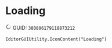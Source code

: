 # Loading
![](/img/Loading.png)
GUID: `380806179118873212`
```
EditorGUIUtility.IconContent("Loading")
```
